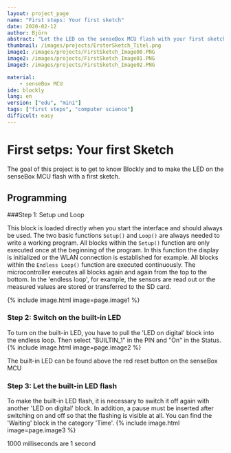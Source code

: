 ```yaml
---
layout: project_page
name: "First steps: Your first sketch"
date: 2020-02-12
author: Björn
abstract: "Let the LED on the senseBox MCU flash with your first sketch"
thumbnail: /images/projects/ErsterSketch_Titel.png
image1: /images/projects/FirstSketch_Image00.PNG
image2: /images/projects/FirstSketch_Image01.PNG
image3: /images/projects/FirstSketch_Image02.PNG

material:
    - senseBox MCU
ide: blockly  
lang: en
version: ["edu", "mini"]   
tags: ["first steps", "computer science"]
difficult: easy
---
```


# First setps: Your first Sketch
The goal of this project is to get to know Blockly and to make the LED on the senseBox MCU flash with a first sketch.

## Programming

###Step 1: Setup und Loop

This block is loaded directly when you start the interface and should always be used. The two basic functions `Setup()` and `Loop()` are always needed to write a working program.
All blocks within the `Setup()` function are only executed once at the beginning of the program. In this function the display is initialized or the WLAN connection is established for example. All blocks within the `Endless Loop()` function are executed continuously. The microcontroller executes all blocks again and again from the top to the bottom. In the 'endless loop', for example, the sensors are read out or the measured values are stored or transferred to the SD card.


{% include image.html image=page.image1 %}

### Step 2: Switch on the built-in LED

To turn on the built-in LED, you have to pull the 'LED on digital' block into the endless loop. Then select "BUILTIN_1" in the PIN and "On" in the Status.
{% include image.html image=page.image2 %}

<div class="panel panel-info">
  <div class="panel-heading">
    The built-in LED can be found above the red reset button on the senseBox MCU
  </div>
  <div class="panel-body">
  </div>
</div>

### Step 3: Let the built-in LED flash

To make the built-in LED flash, it is necessary to switch it off again with another 'LED on digital' block. In addition, a pause must be inserted after switching on and off so that the flashing is visible at all. You can find the 'Waiting' block in the category 'Time'.
{% include image.html image=page.image3 %}

<div class="panel panel-info">
  <div class="panel-heading">
 1000 milliseconds are 1 second
  </div>
  <div class="panel-body">
  </div>
</div>
